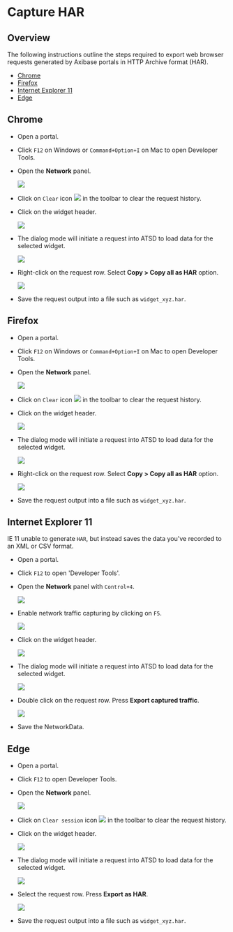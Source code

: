 # Capture HAR

## Overview

The following instructions outline the steps required to export web browser requests generated by Axibase portals in HTTP Archive format (HAR).


* [Chrome](#chrome)
* [Firefox](#firefox)
* [Internet Explorer 11](#internet-explorer-11)
* [Edge](#edge)

## Chrome

- Open a portal.

- Click `F12` on Windows or `Command+Option+I` on Mac to open Developer Tools.

- Open the **Network** panel.

  ![](images/network_panel.png)

- Click on `Clear` icon  ![](images/clear_button.png)  in the toolbar to clear the request history.

- Click on the widget header. 

  ![](images/widget_header.png)
  
- The dialog mode will initiate a request into ATSD to load data for the selected widget.

  ![](images/response_received.png)

- Right-click on the request row. Select **Copy > Copy all as HAR** option.

  ![](images/copy_all_as_har.png)

- Save the request output into a file such as `widget_xyz.har`.

## Firefox

- Open a portal.

- Click `F12` on Windows or `Command+Option+I` on Mac to open Developer Tools.

- Open the **Network** panel.

  ![](images/network_panel_ff.png)

- Click on `Clear` icon  ![](images/clear_button_ff.png)  in the toolbar to clear the request history.

- Click on the widget header. 

  ![](images/widget_header_ff.png)
  
- The dialog mode will initiate a request into ATSD to load data for the selected widget.

  ![](images/response_received_ff.png)

- Right-click on the request row. Select **Copy > Copy all as HAR** option.

  ![](images/copy_all_as_har_ff.png)

- Save the request output into a file such as `widget_xyz.har`.

## Internet Explorer 11

IE 11 unable to generate `HAR`, but instead saves the data you've recorded to an XML or CSV format.

- Open a portal.

- Click `F12` to open 'Developer Tools'.

- Open the **Network** panel with `Control+4`.

  ![](images/network_panel_ie.png)

- Enable network traffic capturing by clicking on `F5`.

  ![](images/enable_traffic_capturing_ie.png)

- Click on the widget header. 

  ![](images/widget_header_ie.png)
  
- The dialog mode will initiate a request into ATSD to load data for the selected widget.
  
  ![](images/response_received_ie.png)

- Double click on the request row. Press **Export captured traffic**.

  ![](images/export_captured_traffic.png)

- Save the NetworkData.

## Edge

- Open a portal.

- Click `F12` to open Developer Tools.

- Open the **Network** panel.

  ![](images/network_panel_edge.png)

- Click on `Clear session` icon  ![](images/clear_button_edge.png)  in the toolbar to clear the request history.

- Click on the widget header. 

  ![](images/widget_header_edge.png)
  
- The dialog mode will initiate a request into ATSD to load data for the selected widget.

  ![](images/response_received_edge.png)

- Select the request row. Press **Export as HAR**.

  ![](images/export_as_har.png)
  
- Save the request output into a file such as `widget_xyz.har`.



